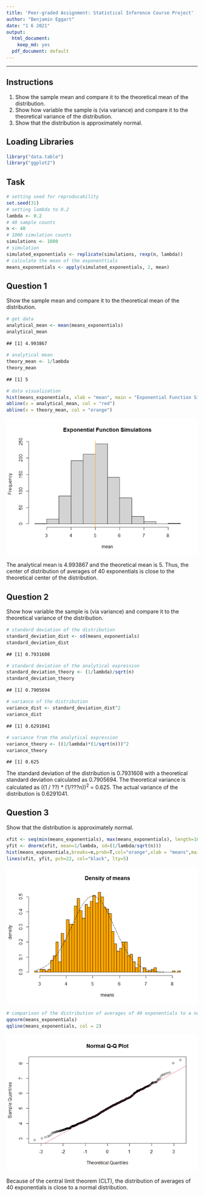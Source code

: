 ```yaml
---
title: 'Peer-graded Assignment: Statistical Inference Course Project'
author: "Benjamin Eggart"
date: "1 6 2021"
output:
  html_document:
    keep_md: yes
  pdf_document: default
---
```

---

## Instructions

1. Show the sample mean and compare it to the theoretical mean of the distribution.
2. Show how variable the sample is (via variance) and compare it to the theoretical variance of the distribution.
3. Show that the distribution is approximately normal.

## Loading Libraries


```r
library("data.table")
library("ggplot2")
```

## Task


```r
# setting seed for reproducability
set.seed(31)
# setting lambda to 0.2
lambda <- 0.2
# 40 sample counts
n <- 40
# 1000 simulation counts
simulations <- 1000
# simulation
simulated_exponentials <- replicate(simulations, rexp(n, lambda))
# calculate the mean of the exponenttials
means_exponentials <- apply(simulated_exponentials, 2, mean)
```

## Question 1
Show the sample mean and compare it to the theoretical mean of the distribution.


```r
# get data
analytical_mean <- mean(means_exponentials)
analytical_mean
```

```
## [1] 4.993867
```


```r
# analytical mean
theory_mean <- 1/lambda
theory_mean
```

```
## [1] 5
```


```r
# data visualization
hist(means_exponentials, xlab = "mean", main = "Exponential Function Simulations")
abline(v = analytical_mean, col = "red")
abline(v = theory_mean, col = "orange")
```

![](Statistical-Inference_files/figure-html/unnamed-chunk-3-1.png)<!-- -->

The analytical mean is 4.993867 and the theoretical mean is 5. Thus, the center of distribution of averages of 40 exponentials is close to the theoretical center of the distribution.

## Question 2

Show how variable the sample is (via variance) and compare it to the theoretical variance of the distribution.


```r
# standard deviation of the distribution
standard_deviation_dist <- sd(means_exponentials)
standard_deviation_dist
```

```
## [1] 0.7931608
```


```r
# standard deviation of the analytical expression
standard_deviation_theory <- (1/lambda)/sqrt(n)
standard_deviation_theory
```

```
## [1] 0.7905694
```


```r
# variance of the distribution
variance_dist <- standard_deviation_dist^2
variance_dist
```

```
## [1] 0.6291041
```


```r
# variance from the analytical expression
variance_theory <- ((1/lambda)*(1/sqrt(n)))^2
variance_theory
```

```
## [1] 0.625
```

The standard deviation of the distribution is 0.7931608 with a theoretical standard deviation calculated as 0.7905694. The theoretical variance is calculated as ((1 / ??) * (1/???n))<sup>2</sup> = 0.625. The actual variance of the distribution is 0.6291041.

## Question 3
Show that the distribution is approximately normal.


```r
xfit <- seq(min(means_exponentials), max(means_exponentials), length=100)
yfit <- dnorm(xfit, mean=1/lambda, sd=(1/lambda/sqrt(n)))
hist(means_exponentials,breaks=n,prob=T,col="orange",xlab = "means",main="Density of means",ylab="density")
lines(xfit, yfit, pch=22, col="black", lty=5)
```

![](Statistical-Inference_files/figure-html/unnamed-chunk-8-1.png)<!-- -->


```r
# comparison of the distribution of averages of 40 exponentials to a normal distribution
qqnorm(means_exponentials)
qqline(means_exponentials, col = 2)
```

![](Statistical-Inference_files/figure-html/unnamed-chunk-9-1.png)<!-- -->

Because of the central limit theorem (CLT), the distribution of averages of 40 exponentials is close to a normal distribution.
